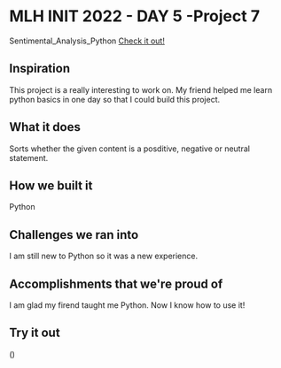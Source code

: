 # MLH INIT 2022 - DAY 5 -Project 7
Sentimental_Analysis_Python
[Check it out!]()

## Inspiration
This project is a really interesting to work on. My friend helped me learn python basics in one day so that I could build this project.

## What it does
Sorts whether the given content is a posditive, negative or neutral statement.

## How we built it
Python

## Challenges we ran into
I am still new to Python so it was a new experience.

## Accomplishments that we're proud of
I am glad my firend taught me Python. Now I know how to use it!

## Try it out
()
